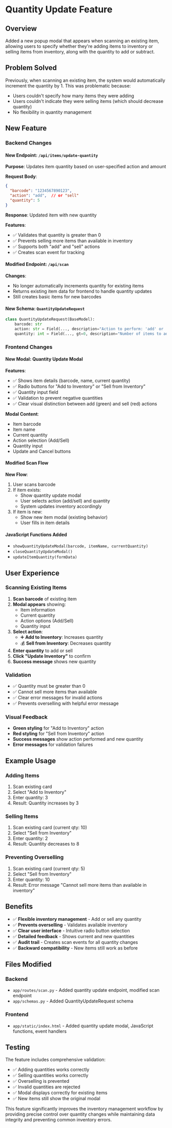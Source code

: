 # Quantity Update Feature

## Overview

Added a new popup modal that appears when scanning an existing item, allowing users to specify whether they're adding items to inventory or selling items from inventory, along with the quantity to add or subtract.

## Problem Solved

Previously, when scanning an existing item, the system would automatically increment the quantity by 1. This was problematic because:
- Users couldn't specify how many items they were adding
- Users couldn't indicate they were selling items (which should decrease quantity)
- No flexibility in quantity management

## New Feature

### Backend Changes

#### New Endpoint: `/api/items/update-quantity`

**Purpose**: Updates item quantity based on user-specified action and amount

**Request Body**:
```json
{
  "barcode": "1234567890123",
  "action": "add",  // or "sell"
  "quantity": 5
}
```

**Response**: Updated item with new quantity

**Features**:
- ✅ Validates that quantity is greater than 0
- ✅ Prevents selling more items than available in inventory
- ✅ Supports both "add" and "sell" actions
- ✅ Creates scan event for tracking

#### Modified Endpoint: `/api/scan`

**Changes**:
- No longer automatically increments quantity for existing items
- Returns existing item data for frontend to handle quantity updates
- Still creates basic items for new barcodes

#### New Schema: `QuantityUpdateRequest`

```python
class QuantityUpdateRequest(BaseModel):
    barcode: str
    action: str = Field(..., description="Action to perform: 'add' or 'sell'")
    quantity: int = Field(..., gt=0, description="Number of items to add or sell")
```

### Frontend Changes

#### New Modal: Quantity Update Modal

**Features**:
- ✅ Shows item details (barcode, name, current quantity)
- ✅ Radio buttons for "Add to Inventory" or "Sell from Inventory"
- ✅ Quantity input field
- ✅ Validation to prevent negative quantities
- ✅ Clear visual distinction between add (green) and sell (red) actions

**Modal Content**:
- Item barcode
- Item name
- Current quantity
- Action selection (Add/Sell)
- Quantity input
- Update and Cancel buttons

#### Modified Scan Flow

**New Flow**:
1. User scans barcode
2. If item exists:
   - Show quantity update modal
   - User selects action (add/sell) and quantity
   - System updates inventory accordingly
3. If item is new:
   - Show new item modal (existing behavior)
   - User fills in item details

#### JavaScript Functions Added

- `showQuantityUpdateModal(barcode, itemName, currentQuantity)`
- `closeQuantityUpdateModal()`
- `updateItemQuantity(formData)`

## User Experience

### Scanning Existing Items

1. **Scan barcode** of existing item
2. **Modal appears** showing:
   - Item information
   - Current quantity
   - Action options (Add/Sell)
   - Quantity input
3. **Select action**:
   - ➕ **Add to Inventory**: Increases quantity
   - 💰 **Sell from Inventory**: Decreases quantity
4. **Enter quantity** to add or sell
5. **Click "Update Inventory"** to confirm
6. **Success message** shows new quantity

### Validation

- ✅ Quantity must be greater than 0
- ✅ Cannot sell more items than available
- ✅ Clear error messages for invalid actions
- ✅ Prevents overselling with helpful error message

### Visual Feedback

- **Green styling** for "Add to Inventory" action
- **Red styling** for "Sell from Inventory" action
- **Success messages** show action performed and new quantity
- **Error messages** for validation failures

## Example Usage

### Adding Items
1. Scan existing card
2. Select "Add to Inventory"
3. Enter quantity: 3
4. Result: Quantity increases by 3

### Selling Items
1. Scan existing card (current qty: 10)
2. Select "Sell from Inventory"
3. Enter quantity: 2
4. Result: Quantity decreases to 8

### Preventing Overselling
1. Scan existing card (current qty: 5)
2. Select "Sell from Inventory"
3. Enter quantity: 10
4. Result: Error message "Cannot sell more items than available in inventory"

## Benefits

- ✅ **Flexible inventory management** - Add or sell any quantity
- ✅ **Prevents overselling** - Validates available inventory
- ✅ **Clear user interface** - Intuitive radio button selection
- ✅ **Detailed feedback** - Shows current and new quantities
- ✅ **Audit trail** - Creates scan events for all quantity changes
- ✅ **Backward compatibility** - New items still work as before

## Files Modified

### Backend
- `app/routes/scan.py` - Added quantity update endpoint, modified scan endpoint
- `app/schemas.py` - Added QuantityUpdateRequest schema

### Frontend
- `app/static/index.html` - Added quantity update modal, JavaScript functions, event handlers

## Testing

The feature includes comprehensive validation:
- ✅ Adding quantities works correctly
- ✅ Selling quantities works correctly
- ✅ Overselling is prevented
- ✅ Invalid quantities are rejected
- ✅ Modal displays correctly for existing items
- ✅ New items still show the original modal

This feature significantly improves the inventory management workflow by providing precise control over quantity changes while maintaining data integrity and preventing common inventory errors.
